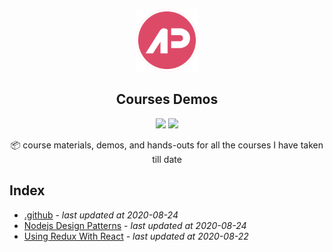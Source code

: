 <p align="center">
  <img src="https://raw.githubusercontent.com/ashishdotme/assets/master/logo.png" alt="drawing" width="100"/>
</p>

<h2 align="center">Courses Demos</h2>

<p align="center">
<a href="https://img.shields.io/github/last-commit/ashishdotme/courses-demos?style=for-the-badge"><img src="https://img.shields.io/github/last-commit/ashishdotme/courses-demos?style=for-the-badge"></a>
<a href="https://img.shields.io/github/workflow/status/ashishdotme/notes/Build%20courses-demos/master?style=for-the-badge"><img src="https://img.shields.io/github/workflow/status/ashishdotme/notes/Build%20courses-demos/master?style=for-the-badge"></a>
</p>

<p align="center">📦 course materials, demos, and hands-outs for all the courses I have taken till date</p>

## Index

<!-- index starts -->

- [.github](https://github.com/ashishdotme/courses-demos/blob/master/.github) - _last updated at 2020-08-24_
- [Nodejs Design Patterns](https://github.com/ashishdotme/courses-demos/blob/master/nodejs-design-patterns) - _last updated at 2020-08-24_
- [Using Redux With React](https://github.com/ashishdotme/courses-demos/blob/master/using-redux-with-react) - _last updated at 2020-08-22_
<!-- index ends -->
